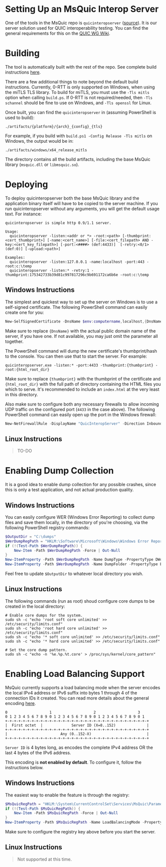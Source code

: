 # Setting Up an MsQuic Interop Server

One of the tools in the MsQuic repo is `quicinteropserver` ([source](../src/tools/interopserver)). It is our server solution used for QUIC interoperability testing. You can find the general requirements for this on the [QUIC WG Wiki](https://github.com/quicwg/base-drafts/wiki/17th-Implementation-Draft).

# Building

The tool is automatically built with the rest of the repo. See complete build instructions [here](BUILD.md).

There are a few additional things to note beyond the default build instructions. Currently, 0-RTT is only supported on Windows, when using the miTLS TLS library. To build for miTLS, you must use the `-Tls mitls` option when calling `build.ps`. If 0-RTT is not required/needed, then `-Tls schannel` should be fine to use on Windows, and `-Tls openssl` for Linux.

Once built, you can find the `quicinteropserver` in (assuming PowerShell is used to build):

```
./artifacts/{platform}/{arch}_{config}_{tls}
```

For example, if you build with `build.ps1 -Config Release -Tls mitls` on Windows, the output would be in:

```
./artifacts/windows/x64_release_mitls
```

The directory contains all the build artifacts, including the base MsQuic library (`msquic.dll` or `libmsquic.so`).

# Deploying

To deploy quicinteropserver both the base MsQuic library and the application binary itself will have to be copied to the server machine. If you run quicinteropserver without any arguments, you will get the default usage text. For instance:

```
quicinteropserver is simple http 0.9/1.1 server.

Usage:
  quicinteropserver -listen:<addr or *> -root:<path> [-thumbprint:<cert_thumbprint>] [-name:<cert_name>] [-file:<cert_filepath> AND -key:<cert_key_filepath>] [-port:<####> (def:4433)]  [-retry:<0/1> (def:0)] [-upload:<path>]

Examples:
  quicinteropserver -listen:127.0.0.1 -name:localhost -port:443 -root:c:\temp
  quicinteropserver -listen:* -retry:1 -thumbprint:175342733b39d81c997817296c9b691172ca6b6e -root:c:\temp
```

## Windows Instructions

The simplest and quickest way to set up the server on Windows is to use a self-signed certificate. The following PowerShell command can easily create one for you:

```PowerShell
New-SelfSignedCertificate -DnsName $env:computername,localhost,{DnsName} -FriendlyName QuicInteropServer -KeyUsageProperty Sign -KeyUsage DigitalSignature -CertStoreLocation cert:\CurrentUser\My -HashAlgorithm SHA256 -Provider "Microsoft Software Key Storage Provider"
```

Make sure to replace `{DnsName}` with the actual public domain name of the server, if you have one. If not available, you may just omit the parameter all together.

The PowerShell command will dump the new certificate's thumbprint/hash to the console. You can then use that to start the server. For example:

```
quicinteropserver.exe -listen:* -port:4433 -thumbprint:{thumbprint} -root:{html_root_dir}
```

Make sure to replace `{thumbprint}` with the thumbprint of the certificate and `{html_root_dir}` with the full path of directory containing the HTML files you which to serve. It's recommended to include an `index.html` at the very least in this directory.

Also make sure to configure both any necessary firewalls to allow incoming UDP traffic on the configured port (`4433` in the case above). The following PowerShell command can easily open up the port in the Windows firewall:

```PowerShell
New-NetFirewallRule -DisplayName "QuicInteropServer" -Direction Inbound -Protocol UDP -LocalPort 4433 -Action Allow
```

## Linux Instructions

> TO-DO

# Enabling Dump Collection

It is a good idea to enable dump collection for any possible crashes, since this is only a test application, and not actual production quality.

## Windows Instructions

You can easily configure WER (Windows Error Reporting) to collect dump files and save them locally, in the directory of you're choosing, via the following PowerShell registry commands:

```PowerShell
$OutputDir = "C:\dumps"
$WerDumpRegPath = "HKLM:\Software\Microsoft\Windows\Windows Error Reporting\LocalDumps\quicinteropserver.exe"
if (!(Test-Path $WerDumpRegPath)) {
    New-Item -Path $WerDumpRegPath -Force | Out-Null
}
New-ItemProperty -Path $WerDumpRegPath -Name DumpType -PropertyType DWord -Value 2 -Force | Out-Null
New-ItemProperty -Path $WerDumpRegPath -Name DumpFolder -PropertyType ExpandString -Value $OutputDir -Force | Out-Null
```

Feel free to update `$OutputDir` to whatever local directory you wish.

## Linux Instructions

The following commands (run as root) shoud configure core dumps to be created in the local directory:

```
# Enable core dumps for the system.
sudo sh -c "echo 'root soft core unlimited' >> /etc/security/limits.conf"
sudo sh -c "echo 'root hard core unlimited' >> /etc/security/limits.conf"
sudo sh -c "echo '* soft core unlimited' >> /etc/security/limits.conf"
sudo sh -c "echo '* hard core unlimited' >> /etc/security/limits.conf"

# Set the core dump pattern.
sudo sh -c "echo -n '%e.%p.%t.core' > /proc/sys/kernel/core_pattern"
```

# Enabling Load Balancing Support

MsQuic currently supports a load balancing mode when the server encodes the local IPv4 address or IPv6 suffix into bytes 1 through 4 of the connection IDs it created. You can read more details about the general encoding [here](https://github.com/quicwg/load-balancers/blob/master/draft-ietf-quic-load-balancers.md#plaintext-cid-algorithm-plaintext-cid-algorithm).

```
0                   1                   2                   3
0 1 2 3 4 5 6 7 8 9 0 1 2 3 4 5 6 7 8 9 0 1 2 3 4 5 6 7 8 9 0 1
+-+-+-+-+-+-+-+-+-+-+-+-+-+-+-+-+-+-+-+-+-+-+-+-+-+-+-+-+-+-+-+-+
|  First octet  |             Server ID (X=8..152)              |
+-+-+-+-+-+-+-+-+-+-+-+-+-+-+-+-+-+-+-+-+-+-+-+-+-+-+-+-+-+-+-+-+
|                        Any (0..152-X)                         |
+-+-+-+-+-+-+-+-+-+-+-+-+-+-+-+-+-+-+-+-+-+-+-+-+-+-+-+-+-+-+-+-+
```

`Server ID` is 4 bytes long, as encodes the complete IPv4 address OR the last 4 bytes of the IPv6 address.

This encoding is **not enabled by default**. To configure it, follow the instructions below.

## Windows Instructions

The easiest way to enable the feature is through the registry:

```PowerShell
$MsQuicRegPath = "HKLM:\System\CurrentControlSet\Services\MsQuic\Parameters\Apps\interopserver"
if (!(Test-Path $MsQuicRegPath)) {
    New-Item -Path $MsQuicRegPath -Force | Out-Null
}
New-ItemProperty -Path $MsQuicRegPath -Name LoadBalancingMode -PropertyType DWord -Value 1 -Force | Out-Null
```

Make sure to configure the registry key above before you start the server.

## Linux Instructions

> Not supported at this time.

